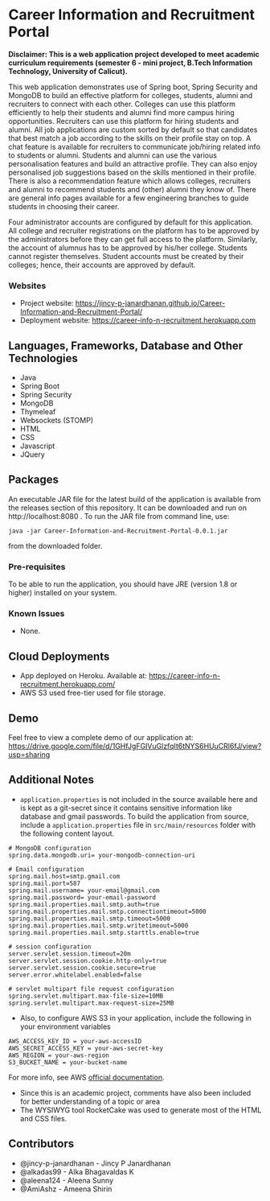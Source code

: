 # Career Information and Recruitment Portal

**Disclaimer: This is a web application project developed to meet academic curriculum requirements (semester 6 - mini project, B.Tech Information Technology, University of Calicut).**

This web application demonstrates use of Spring boot, Spring Security and MongoDB to build an effective platform for colleges, students, alumni and recruiters to connect with each other. Colleges can use this platform efficiently to help their students and alumni find more campus hiring opportunities. Recruiters can use this platform for hiring students and alumni. All job applications are custom sorted by default so that candidates that best match a job according to the skills on their profile stay on top. A chat feature is available for recruiters to communicate job/hiring related info to students or alumni. Students and alumni can use the various personalisation features and build an attractive profile. They can also enjoy personalised job suggestions based on the skills mentioned in their profile. There is also a recommendation feature which allows colleges, recruiters and alumni to recommend students and (other) alumni they know of. There are general info pages available for a few engineering branches to guide students in choosing their career.

Four administrator accounts are configured by default for this application. All college and recruiter registrations on the platform has to be approved by the administrators before they can get full access to the platform. Similarly, the account of alumnus has to be approved by his/her college. Students cannot register themselves. Student accounts must be created by their colleges; hence, their accounts are approved by default.

### Websites
- Project website: https://jincy-p-janardhanan.github.io/Career-Information-and-Recruitment-Portal/
- Deployment website: https://career-info-n-recruitment.herokuapp.com

## Languages, Frameworks, Database and Other Technologies
- Java
- Spring Boot
- Spring Security
- MongoDB
- Thymeleaf
- Websockets (STOMP)
- HTML
- CSS
- Javascript
- JQuery

## Packages
An executable JAR file for the latest build of the application is available from the releases section of this repository. It can be downloaded and run on http://localhost:8080 .
To run the JAR file from command line, use:
```
java -jar Career-Information-and-Recruitment-Portal-0.0.1.jar
```
from the downloaded folder.

### Pre-requisites
To be able to run the application, you should have JRE (version 1.8 or higher) installed on your system.

### Known Issues

- None.

## Cloud Deployments

- App deployed on Heroku. Available at: https://career-info-n-recruitment.herokuapp.com/
- AWS S3 used free-tier used for file storage.

## Demo

 Feel free to view a complete demo of our application at: https://drive.google.com/file/d/1GHfJgFGIVuGlzfqIt6tNYS6HUuCRl6fJ/view?usp=sharing

## Additional Notes

- `application.properties` is not included in the source available here and is kept as a git-secret since it contains sensitive information like database and gmail passwords. To build the application from source, include a `application.properties` file in `src/main/resources` folder with the following content layout.

```
# MongoDB configuration
spring.data.mongodb.uri= your-mongodb-connection-uri

# Email configuration
spring.mail.host=smtp.gmail.com
spring.mail.port=587
spring.mail.username= your-email@gmail.com
spring.mail.password= your-email-password
spring.mail.properties.mail.smtp.auth=true
spring.mail.properties.mail.smtp.connectiontimeout=5000
spring.mail.properties.mail.smtp.timeout=5000
spring.mail.properties.mail.smtp.writetimeout=5000
spring.mail.properties.mail.smtp.starttls.enable=true

# session configuration
server.servlet.session.timeout=20m
server.servlet.session.cookie.http-only=true
server.servlet.session.cookie.secure=true
server.error.whitelabel.enabled=false

# servlet multipart file request configuration
spring.servlet.multipart.max-file-size=10MB
spring.servlet.multipart.max-request-size=25MB

```
- Also, to configure AWS S3 in your application, include the following in your environment variables

```
AWS_ACCESS_KEY_ID = your-aws-accessID
AWS_SECRET_ACCESS_KEY = your-aws-secret-key
AWS_REGION = your-aws-region
S3_BUCKET_NAME = your-bucket-name
```
For more info, see AWS [official documentation](https://docs.aws.amazon.com/sdk-for-java/v1/developer-guide/credentials.html).

- Since this is an academic project, comments have also been included for better understanding of a topic or area
- The WYSIWYG tool RocketCake was used to generate most of the HTML and CSS files.


## Contributors

- @jincy-p-janardhanan - Jincy P Janardhanan
- @alkadas99 -  Alka Bhagavaldas K
- @aleena124 - Aleena Sunny
- @AmiAshz - Ameena Shirin
